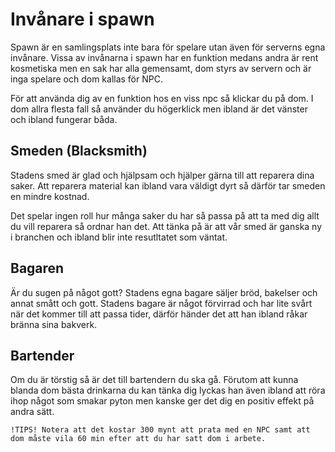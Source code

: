 # Invånare i spawn
Spawn är en samlingsplats inte bara för spelare utan även för serverns egna invånare.
Vissa av invånarna i spawn har en funktion medans andra är rent kosmetiska men en sak
har alla gemensamt, dom styrs av servern och är inga spelare och dom kallas för NPC.

För att använda dig av en funktion hos en viss npc så klickar du på dom. 
I dom allra flesta fall så använder du högerklick men ibland är det vänster och ibland fungerar båda.

## Smeden (Blacksmith)
Stadens smed är glad och hjälpsam och hjälper gärna till att reparera dina saker.
Att reparera material kan ibland vara väldigt dyrt så därför tar smeden en mindre kostnad.

Det spelar ingen roll hur många saker du har så passa på att ta med dig allt du vill reparera så ordnar han det.
Att tänka på är att vår smed är ganska ny i branchen och ibland blir inte resutltatet som väntat.

## Bagaren
Är du sugen på något gott? Stadens egna bagare säljer bröd, bakelser och annat smått och gott.
Stadens bagare är något förvirrad och har lite svårt när det kommer till att passa tider, därför händer det att 
han ibland råkar bränna sina bakverk. 

## Bartender
Om du är törstig så är det till bartendern du ska gå.
Förutom att kunna blanda dom bästa drinkarna du kan tänka dig lyckas han även ibland att röra ihop något 
som smakar pyton men kanske ger det dig en positiv effekt på andra sätt.

`!TIPS! Notera att det kostar 300 mynt att prata med en NPC samt att dom måste vila 60 min efter att du har satt dom i arbete.`
